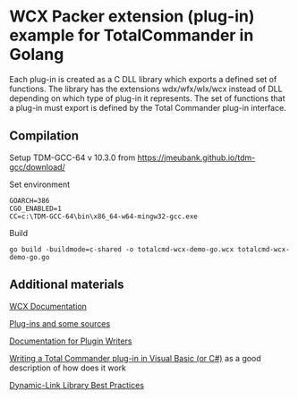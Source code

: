 # WCX Packer extension (plug-in) example for TotalCommander in Golang

Each plug-in is created as a C DLL library which exports a defined set of functions. 
The library has the extensions wdx/wfx/wlx/wcx instead of DLL depending on which type of plug-in it represents. 
The set of functions that a plug-in must export is defined by the Total Commander plug-in interface.

## Compilation

Setup TDM-GCC-64 v 10.3.0 from https://jmeubank.github.io/tdm-gcc/download/ 

Set environment
```env
GOARCH=386
CGO_ENABLED=1
CC=c:\TDM-GCC-64\bin\x86_64-w64-mingw32-gcc.exe
```

Build
```shell
go build -buildmode=c-shared -o totalcmd-wcx-demo-go.wcx totalcmd-wcx-demo-go.go
```

## Additional materials

[WCX Documentation](https://plugins.ghisler.com/plugins/wcx_ref2.21se_chm.zip)

[Plug-ins and some sources](https://www.ghisler.com/plugins.htm)

[Documentation for Plugin Writers](https://totalcmd.net/directory/developer.html)

[Writing a Total Commander plug-in in Visual Basic (or C#)](https://www.codeproject.com/Articles/33984/Writing-a-Total-Commander-plug-in-in-Visual-Basic)
as a good description of how does it work

[Dynamic-Link Library Best Practices](https://learn.microsoft.com/en-us/windows/win32/dlls/dynamic-link-library-best-practices)
